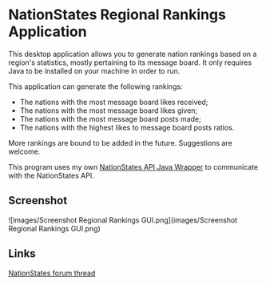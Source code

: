 # NationStates Regional Rankings Application

This desktop application allows you to generate nation rankings based on a region's statistics, mostly pertaining to its message board. It only requires Java to be installed on your machine in order to run.

This application can generate the following rankings:
* The nations with the most message board likes received;
* The nations with the most message board likes given;
* The nations with the most message board posts made;
* The nations with the highest likes to message board posts ratios.

More rankings are bound to be added in the future. Suggestions are welcome.

This program uses my own [NationStates API Java Wrapper](https://github.com/Agadar/NationStates-api-java-wrapper) to communicate with the NationStates API.

## Screenshot

![images/Screenshot Regional Rankings GUI.png](images/Screenshot Regional Rankings GUI.png)

## Links

[NationStates forum thread](https://forum.nationstates.net/viewtopic.php?f=15&t=388960)
